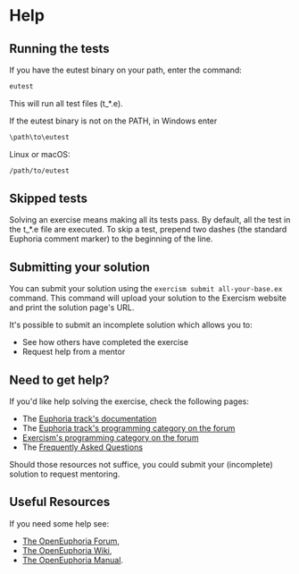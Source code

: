 # Help

## Running the tests

If you have the eutest binary on your path, enter the command:

```bash
eutest 
```
This will run all test files (t_*.e).

If the eutest binary is not on the PATH, in Windows enter

```cmd
\path\to\eutest
```

Linux or macOS:

```bash
/path/to/eutest
```

## Skipped tests

Solving an exercise means making all its tests pass.
By default, all the test in the t_*.e file are executed.
To skip a test, prepend two dashes (the standard Euphoria comment marker) to the beginning of the line.

## Submitting your solution

You can submit your solution using the `exercism submit all-your-base.ex` command.
This command will upload your solution to the Exercism website and print the solution page's URL.

It's possible to submit an incomplete solution which allows you to:

- See how others have completed the exercise
- Request help from a mentor

## Need to get help?

If you'd like help solving the exercise, check the following pages:

- The [Euphoria track's documentation](https://exercism.org/docs/tracks/euphoria)
- The [Euphoria track's programming category on the forum](https://forum.exercism.org/c/programming/euphoria)
- [Exercism's programming category on the forum](https://forum.exercism.org/c/programming/5)
- The [Frequently Asked Questions](https://exercism.org/docs/using/faqs)

Should those resources not suffice, you could submit your (incomplete) solution to request mentoring.

## Useful Resources

If you need some help see:

* [The OpenEuphoria Forum](https://openeuphoria.org/forum/index.wc),
* [The OpenEuphoria Wiki](https://openeuphoria.org/wiki/view/home.wc),
* [The OpenEuphoria Manual](https://openeuphoria.org/docs/).